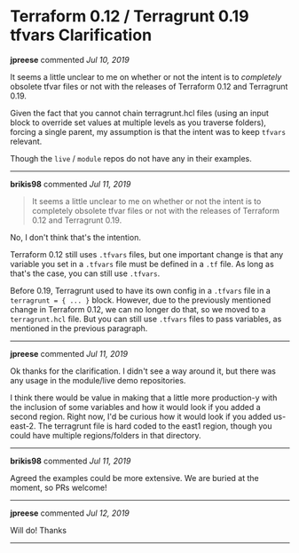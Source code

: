 # Terraform 0.12 / Terragrunt 0.19 tfvars Clarification

**jpreese** commented *Jul 10, 2019*

It seems a little unclear to me on whether or not the intent is to *completely* obsolete tfvar files or not with the releases of Terraform 0.12 and Terragrunt 0.19.

Given the fact that you cannot chain terragrunt.hcl files (using an input block to override set values at multiple levels as you traverse folders), forcing a single parent, my assumption is that the intent was to keep `tfvars` relevant. 

Though the `live` / `module` repos do not have any in their examples.
<br />
***


**brikis98** commented *Jul 11, 2019*

> It seems a little unclear to me on whether or not the intent is to completely obsolete tfvar files or not with the releases of Terraform 0.12 and Terragrunt 0.19.

No, I don't think that's the intention. 

Terraform 0.12 still uses `.tfvars` files, but one important change is that any variable you set in a `.tfvars` file must be defined in a `.tf` file. As long as that's the case, you can still use `.tfvars`.

Before 0.19, Terragrunt used to have its own config in a `.tfvars` file in a `terragrunt = { ... }` block. However, due to the previously mentioned change in Terraform 0.12, we can no longer do that, so we moved to a `terragrunt.hcl` file. But you can still use `.tfvars` files to pass variables, as mentioned in the previous paragraph.
***

**jpreese** commented *Jul 11, 2019*

Ok thanks for the clarification. I didn't see a way around it, but there was any usage in the module/live demo repositories. 

I think there would be value in making that a little more production-y with the inclusion of some variables and how it would look if you added a second region. Right now, I'd be curious how it would look if you added us-east-2. The terragrunt file is hard coded to the east1 region, though you could have multiple regions/folders in that directory.
***

**brikis98** commented *Jul 11, 2019*

Agreed the examples could be more extensive. We are buried at the moment, so PRs welcome!
***

**jpreese** commented *Jul 12, 2019*

Will do! Thanks
***

